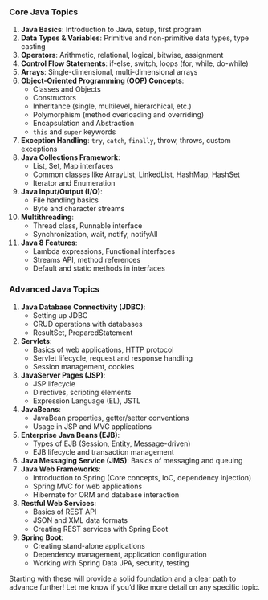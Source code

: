 ### Core Java Topics
1. **Java Basics**: Introduction to Java, setup, first program
2. **Data Types & Variables**: Primitive and non-primitive data types, type casting
3. **Operators**: Arithmetic, relational, logical, bitwise, assignment
4. **Control Flow Statements**: if-else, switch, loops (for, while, do-while)
5. **Arrays**: Single-dimensional, multi-dimensional arrays
6. **Object-Oriented Programming (OOP) Concepts**:
   - Classes and Objects
   - Constructors
   - Inheritance (single, multilevel, hierarchical, etc.)
   - Polymorphism (method overloading and overriding)
   - Encapsulation and Abstraction
   - `this` and `super` keywords
7. **Exception Handling**: `try`, `catch`, `finally`, throw, throws, custom exceptions
8. **Java Collections Framework**:
   - List, Set, Map interfaces
   - Common classes like ArrayList, LinkedList, HashMap, HashSet
   - Iterator and Enumeration
9. **Java Input/Output (I/O)**:
   - File handling basics
   - Byte and character streams
10. **Multithreading**:
    - Thread class, Runnable interface
    - Synchronization, wait, notify, notifyAll
11. **Java 8 Features**:
    - Lambda expressions, Functional interfaces
    - Streams API, method references
    - Default and static methods in interfaces

### Advanced Java Topics
1. **Java Database Connectivity (JDBC)**:
   - Setting up JDBC
   - CRUD operations with databases
   - ResultSet, PreparedStatement
2. **Servlets**:
   - Basics of web applications, HTTP protocol
   - Servlet lifecycle, request and response handling
   - Session management, cookies
3. **JavaServer Pages (JSP)**:
   - JSP lifecycle
   - Directives, scripting elements
   - Expression Language (EL), JSTL
4. **JavaBeans**:
   - JavaBean properties, getter/setter conventions
   - Usage in JSP and MVC applications
5. **Enterprise Java Beans (EJB)**:
   - Types of EJB (Session, Entity, Message-driven)
   - EJB lifecycle and transaction management
6. **Java Messaging Service (JMS)**: Basics of messaging and queuing
7. **Java Web Frameworks**:
   - Introduction to Spring (Core concepts, IoC, dependency injection)
   - Spring MVC for web applications
   - Hibernate for ORM and database interaction
8. **Restful Web Services**:
   - Basics of REST API
   - JSON and XML data formats
   - Creating REST services with Spring Boot
9. **Spring Boot**:
   - Creating stand-alone applications
   - Dependency management, application configuration
   - Working with Spring Data JPA, security, testing

Starting with these will provide a solid foundation and a clear path to advance further! Let me know if you’d like more detail on any specific topic.
